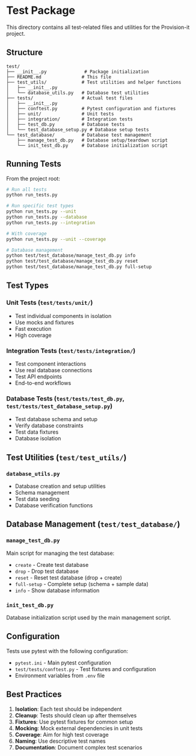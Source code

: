 # Test Package

This directory contains all test-related files and utilities for the Provision-it project.

## Structure

```
test/
├── __init__.py              # Package initialization
├── README.md               # This file
├── test_utils/             # Test utilities and helper functions
│   ├── __init__.py
│   └── database_utils.py   # Database test utilities
├── tests/                  # Actual test files
│   ├── __init__.py
│   ├── conftest.py         # Pytest configuration and fixtures
│   ├── unit/               # Unit tests
│   ├── integration/        # Integration tests
│   ├── test_db.py          # Database tests
│   └── test_database_setup.py # Database setup tests
└── test_database/          # Database test management
    ├── manage_test_db.py   # Database setup/teardown script
    └── init_test_db.py     # Database initialization script
```

## Running Tests

From the project root:

```bash
# Run all tests
python run_tests.py

# Run specific test types
python run_tests.py --unit
python run_tests.py --database
python run_tests.py --integration

# With coverage
python run_tests.py --unit --coverage

# Database management
python test/test_database/manage_test_db.py info
python test/test_database/manage_test_db.py reset
python test/test_database/manage_test_db.py full-setup
```

## Test Types

### Unit Tests (`test/tests/unit/`)
- Test individual components in isolation
- Use mocks and fixtures
- Fast execution
- High coverage

### Integration Tests (`test/tests/integration/`)
- Test component interactions
- Use real database connections
- Test API endpoints
- End-to-end workflows

### Database Tests (`test/tests/test_db.py`, `test/tests/test_database_setup.py`)
- Test database schema and setup
- Verify database constraints
- Test data fixtures
- Database isolation

## Test Utilities (`test/test_utils/`)

### `database_utils.py`
- Database creation and setup utilities
- Schema management
- Test data seeding
- Database verification functions

## Database Management (`test/test_database/`)

### `manage_test_db.py`
Main script for managing the test database:
- `create` - Create test database
- `drop` - Drop test database
- `reset` - Reset test database (drop + create)
- `full-setup` - Complete setup (schema + sample data)
- `info` - Show database information

### `init_test_db.py`
Database initialization script used by the main management script.

## Configuration

Tests use pytest with the following configuration:
- `pytest.ini` - Main pytest configuration
- `test/tests/conftest.py` - Test fixtures and configuration
- Environment variables from `.env` file

## Best Practices

1. **Isolation**: Each test should be independent
2. **Cleanup**: Tests should clean up after themselves
3. **Fixtures**: Use pytest fixtures for common setup
4. **Mocking**: Mock external dependencies in unit tests
5. **Coverage**: Aim for high test coverage
6. **Naming**: Use descriptive test names
7. **Documentation**: Document complex test scenarios